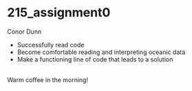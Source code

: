 # 215_assignment0
Conor Dunn
- Successfully read code
- Become comfortable reading and interpreting oceanic data
- Make a functioning line of code that leads to a solution
<br>
Warm coffee in the morning!